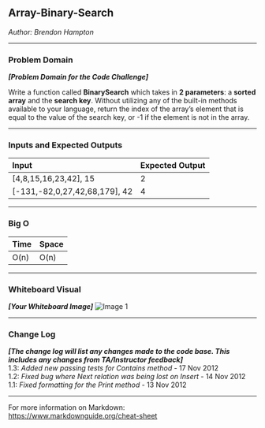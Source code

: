 ## Array-Binary-Search
*Author: Brendon Hampton*

---

### Problem Domain
***[Problem Domain for the Code Challenge]***

Write a function called __BinarySearch__ which takes in __2 parameters__: a __sorted array__ and the __search key__. Without utilizing any of the built-in methods available to your language, return the index of the array’s element that is equal to the value of the search key, or -1 if the element is not in the array.


---

### Inputs and Expected Outputs

| Input | Expected Output |
| :----------- | :----------- |
| [4,8,15,16,23,42], 15	 | 2 |
| [-131,-82,0,27,42,68,179], 42 | 4 |

---

### Big O


| Time | Space |
| :----------- | :----------- |
| O(n) | O(n) |


---


### Whiteboard Visual
***[Your Whiteboard Image]***
![Image 1]()


---

### Change Log
***[The change log will list any changes made to the code base. This includes any changes from TA/Instructor feedback]***  
1.3: *Added new passing tests for Contains method* - 17 Nov 2012  
1.2: *Fixed bug where Next relation was being lost on Insert* - 14 Nov 2012  
1.1: *Fixed formatting for the Print method* - 13 Nov 2012  

---

For more information on Markdown: https://www.markdownguide.org/cheat-sheet